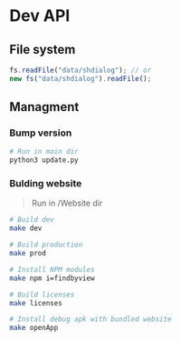 # Dev API

## File system

```ts
fs.readFile("data/shdialog"); // or
new fs("data/shdialog").readFile();
```

## Managment

### Bump version

```bash
# Run in main dir
python3 update.py
```

### Bulding website

> Run in /Website dir

```bash
# Build dev
make dev

# Build production
make prod

# Install NPM modules
make npm i=findbyview

# Build licenses
make licenses

# Install debug apk with bundled website
make openApp
```
